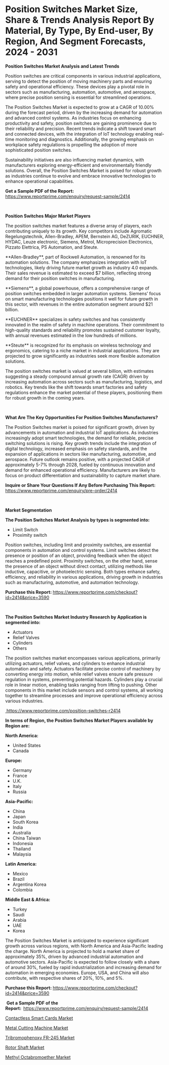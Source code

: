 <p><h1>Position Switches Market Size, Share & Trends Analysis Report By Material, By Type, By End-user, By Region, And Segment Forecasts, 2024 - 2031</h1></p><p><strong>Position Switches Market Analysis and Latest Trends</strong></p>
<p><p>Position switches are critical components in various industrial applications, serving to detect the position of moving machinery parts and ensuring safety and operational efficiency. These devices play a pivotal role in sectors such as manufacturing, automation, automotive, and aerospace, where precise position sensing is essential for streamlined operations.</p><p>The Position Switches Market is expected to grow at a CAGR of 10.00% during the forecast period, driven by the increasing demand for automation and advanced control systems. As industries focus on enhancing productivity and safety, position switches are gaining prominence due to their reliability and precision. Recent trends indicate a shift toward smart and connected devices, with the integration of IoT technology enabling real-time monitoring and diagnostics. Additionally, the growing emphasis on workplace safety regulations is propelling the adoption of more sophisticated position switches.</p><p>Sustainability initiatives are also influencing market dynamics, with manufacturers exploring energy-efficient and environmentally friendly solutions. Overall, the Position Switches Market is poised for robust growth as industries continue to evolve and embrace innovative technologies to enhance operational capabilities.</p></p>
<p><strong>Get a Sample PDF of the Report:&nbsp;</strong> <a href="https://www.reportprime.com/enquiry/request-sample/2414">https://www.reportprime.com/enquiry/request-sample/2414</a></p>
<p>&nbsp;</p>
<p><strong>Position Switches Major Market Players</strong></p>
<p><p>The position switches market features a diverse array of players, each contributing uniquely to its growth. Key competitors include Agromatic Regelungstechnik, Allen-Bradley, APEM, Bernstein AG, DeZURIK, EUCHNER, HYDAC, Leuze electronic, Siemens, Metrol, Microprecision Electronics, Pizzato Elettrica, PS Automation, and Steute.</p><p>**Allen-Bradley**, part of Rockwell Automation, is renowned for its automation solutions. The company emphasizes integration with IoT technologies, likely driving future market growth as industry 4.0 expands. Their sales revenue is estimated to exceed $7 billion, reflecting strong demand for their position switches in manufacturing.</p><p>**Siemens**, a global powerhouse, offers a comprehensive range of position switches embedded in larger automation systems. Siemens’ focus on smart manufacturing technologies positions it well for future growth in this sector, with revenues in the entire automation segment around $21 billion.</p><p>**EUCHNER** specializes in safety switches and has consistently innovated in the realm of safety in machine operations. Their commitment to high-quality standards and reliability promotes sustained customer loyalty, with annual revenues estimated in the low hundreds of millions.</p><p>**Steute** is recognized for its emphasis on wireless technology and ergonomics, catering to a niche market in industrial applications. They are projected to grow significantly as industries seek more flexible automation solutions.</p><p>The position switches market is valued at several billion, with estimates suggesting a steady compound annual growth rate (CAGR) driven by increasing automation across sectors such as manufacturing, logistics, and robotics. Key trends like the shift towards smart factories and safety regulations enhance the market potential of these players, positioning them for robust growth in the coming years.</p></p>
<p>&nbsp;</p>
<p><strong>What Are The Key Opportunities For Position Switches Manufacturers?</strong></p>
<p><p>The Position Switches market is poised for significant growth, driven by advancements in automation and industrial IoT applications. As industries increasingly adopt smart technologies, the demand for reliable, precise switching solutions is rising. Key growth trends include the integration of digital technology, increased emphasis on safety standards, and the expansion of applications in sectors like manufacturing, automotive, and aerospace. Future outlook remains positive, with a projected CAGR of approximately 5-7% through 2028, fueled by continuous innovation and demand for enhanced operational efficiency. Manufacturers are likely to focus on product differentiation and sustainability to capture market share.</p></p>
<p><strong>Inquire or Share Your Questions If Any Before Purchasing This Report:</strong> <a href="https://www.reportprime.com/enquiry/pre-order/2414">https://www.reportprime.com/enquiry/pre-order/2414</a></p>
<p>&nbsp;</p>
<p><strong>Market Segmentation</strong></p>
<p><strong>The Position Switches Market Analysis by types is segmented into:</strong></p>
<p><ul><li>Limit Switch</li><li>Proximity switch</li></ul></p>
<p><p>Position switches, including limit and proximity switches, are essential components in automation and control systems. Limit switches detect the presence or position of an object, providing feedback when the object reaches a predefined point. Proximity switches, on the other hand, sense the presence of an object without direct contact, utilizing methods like inductive, capacitive, or photoelectric sensing. Both types enhance safety, efficiency, and reliability in various applications, driving growth in industries such as manufacturing, automotive, and automation technology.</p></p>
<p><strong>Purchase this Report:&nbsp;</strong><a href="https://www.reportprime.com/checkout?id=2414&price=3590">https://www.reportprime.com/checkout?id=2414&price=3590</a></p>
<p>&nbsp;</p>
<p><strong>The Position Switches Market Industry Research by Application is segmented into:</strong></p>
<p><ul><li>Actuators</li><li>Relief Valves</li><li>Cylinders</li><li>Others</li></ul></p>
<p><p>The position switches market encompasses various applications, primarily utilizing actuators, relief valves, and cylinders to enhance industrial automation and safety. Actuators facilitate precise control of machinery by converting energy into motion, while relief valves ensure safe pressure regulation in systems, preventing potential hazards. Cylinders play a crucial role in linear motion, enabling tasks ranging from lifting to pushing. Other components in this market include sensors and control systems, all working together to streamline processes and improve operational efficiency across various industries.</p></p>
<p><a href="https://www.reportprime.com/position-switches-r2414">&nbsp;https://www.reportprime.com/position-switches-r2414</a></p>
<p><strong>In terms of Region, the Position Switches Market Players available by Region are:</strong></p>
<p>
    <p> <strong> North America: </strong>
        <ul>
            <li>United States</li>
            <li>Canada</li>
        </ul>
        </p> 
    <p> <strong> Europe: </strong>
        <ul>
            <li>Germany</li>
            <li>France</li>
            <li>U.K.</li>
            <li>Italy</li>
            <li>Russia</li>
        </ul>
        </p> 
    <p> <strong> Asia-Pacific: </strong>
        <ul>
            <li>China</li>
            <li>Japan</li>
            <li>South Korea</li>
            <li>India</li>
            <li>Australia</li>
            <li>China Taiwan</li>
            <li>Indonesia</li>
            <li>Thailand</li>
            <li>Malaysia</li>
        </ul>
        </p> 
    <p> <strong> Latin America: </strong>
        <ul>
            <li>Mexico</li>
            <li>Brazil</li>
            <li>Argentina Korea</li>
            <li>Colombia</li>
        </ul>
        </p> 
    <p> <strong> Middle East & Africa: </strong>
        <ul>
            <li>Turkey</li>
            <li>Saudi</li>
            <li>Arabia</li>
            <li>UAE</li>
            <li>Korea</li>
        </ul>
    </p>
    </p>
<p><p>The Position Switches Market is anticipated to experience significant growth across various regions, with North America and Asia-Pacific leading the charge. North America is projected to hold a market share of approximately 35%, driven by advanced industrial automation and automotive sectors. Asia-Pacific is expected to follow closely with a share of around 30%, fueled by rapid industrialization and increasing demand for automation in emerging economies. Europe, USA, and China will also contribute, with respective shares of 20%, 10%, and 5%.</p></p>
<p><strong>Purchase this Report: </strong><a href="https://www.reportprime.com/checkout?id=2414&price=3590">https://www.reportprime.com/checkout?id=2414&price=3590</a></p>
<p>&nbsp;<strong>Get a Sample PDF of the Report:&nbsp;&nbsp;</strong><a href="https://www.reportprime.com/enquiry/request-sample/2414">https://www.reportprime.com/enquiry/request-sample/2414</a></p>
<p><strong></strong></p>
<p><p><a href="https://github.com/provorikovar/Market-Research-Report-List-6/blob/main/contactless-smart-cards-market.md">Contactless Smart Cards Market</a></p><p><a href="https://www.linkedin.com/pulse/metal-cutting-machine-market-size-share-analysis-growth-wsaye?trackingId=%2BOS9B7O1Rfq%2BnX9L1sfR7g%3D%3D">Metal Cutting Machine Market</a></p><p><a href="https://issuu.com/reportprime-2/docs/tribromophenoxy-fr-245-market-size-_73be8cdc142463">Tribromophenoxy FR-245 Market</a></p><p><a href="https://www.linkedin.com/pulse/rotor-shaft-market-analysis-report-global-insights-region-vdhoe?trackingId=H6XfndPgQv%2BOy%2F41SRj5qg%3D%3D">Rotor Shaft Market</a></p><p><a href="https://issuu.com/reportprime-2/docs/methyl-octabromoether-market-size-2_248efda9d4ac4e">Methyl Octabromoether Market</a></p></p>